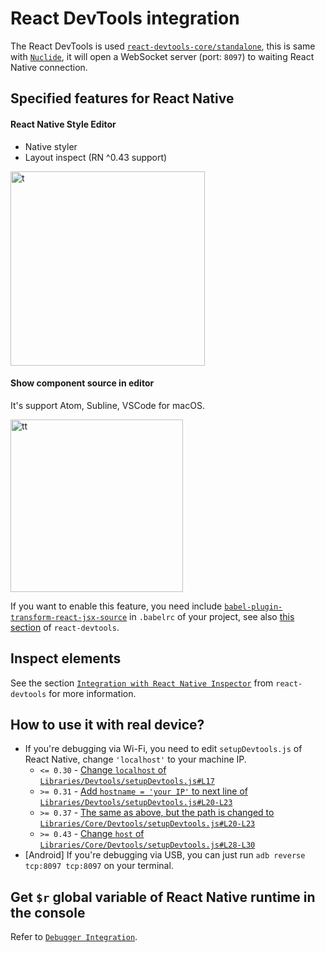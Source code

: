 # React DevTools integration

The React DevTools is used [`react-devtools-core/standalone`](https://github.com/facebook/react-devtools/tree/master/packages/react-devtools-core#requirereact-devtools-corestandalone), this is same with [`Nuclide`](https://github.com/facebook/nuclide), it will open a WebSocket server (port: `8097`) to waiting React Native connection.

## Specified features for React Native

#### React Native Style Editor

* Native styler
* Layout inspect (RN ^0.43 support)

<img width="311" alt="t" src="https://cloud.githubusercontent.com/assets/3001525/25572751/f8477afe-2e70-11e7-9a17-17a4f48436aa.png">

#### Show component source in editor

It's support Atom, Subline, VSCode for macOS.

<img width="276" alt="tt" src="https://cloud.githubusercontent.com/assets/3001525/25572822/a83fdafa-2e71-11e7-8093-cce3f7db98c0.png">

If you want to enable this feature, you need include [`babel-plugin-transform-react-jsx-source`](https://github.com/babel/babel/tree/master/packages/babel-plugin-transform-react-jsx-source) in `.babelrc` of your project, see also [this section](https://github.com/facebook/react-devtools#displaying-element-souce) of `react-devtools`.

## Inspect elements

See the section [`Integration with React Native Inspector`](https://github.com/facebook/react-devtools/tree/master/packages/react-devtools#integration-with-react-native-inspector) from `react-devtools` for more information.

## How to use it with real device?

* If you're debugging via Wi-Fi, you need to edit `setupDevtools.js` of React Native, change `'localhost'` to your machine IP.
  - `<= 0.30` - [Change `localhost` of `Libraries/Devtools/setupDevtools.js#L17`](https://github.com/facebook/react-native/blob/bd60d828c5fc9cb066e5f647c87ecd6f70cb63a5/Libraries/Devtools/setupDevtools.js#L17)
  - `>= 0.31` - [Add `hostname = 'your IP'` to next line of `Libraries/Devtools/setupDevtools.js#L20-L23`](https://github.com/facebook/react-native/blob/46417dd26a4ab247d59ad147fdfe1655cb23edf9/Libraries/Devtools/setupDevtools.js#L20-L23)
  - `>= 0.37` - [The same as above, but the path is changed to `Libraries/Core/Devtools/setupDevtools.js#L20-L23`](https://github.com/facebook/react-native/blob/292cc82d0ebc437a6f1cdd2e972b3917b7ee05a4/Libraries/Core/Devtools/setupDevtools.js#L20-L23)
  - `>= 0.43` - [Change `host` of `Libraries/Core/Devtools/setupDevtools.js#L28-L30`](https://github.com/facebook/react-native/blob/0.43-stable/Libraries/Core/Devtools/setupDevtools.js)
* [Android] If you're debugging via USB, you can just run `adb reverse tcp:8097 tcp:8097` on your terminal.

## Get `$r` global variable of React Native runtime in the console

Refer to [`Debugger Integration`](debugger-integration.md#debugging-tips).
